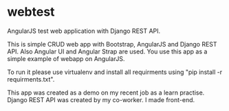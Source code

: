 webtest
=======

AngularJS test web application with Django REST API.

This is simple CRUD web app with Bootstrap, AngularJS and Django REST API. 
Also Angular UI and Angular Strap are used.
You use this app as a simple example of webapp on AngularJS.

To run it please use virtualenv and install all requirments using "pip install -r requirments.txt".

This app was created as a demo on my recent job as a learn practise. Django REST API was created by my co-worker. 
I made front-end.
